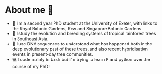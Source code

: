 # About me 👋

- 🔭 I'm a second year PhD student at the University of Exeter, with links to the Royal Botanic Gardens, Kew and Singapore Botanic Gardens.
- 🌳 I study the evolution and breeding systems of tropical rainforest trees in Southeast Asia. 
- 🧬 I use DNA sequences to understand what has happened both in the deep evolutionary past of these trees, and also recent hybridisation events in present-day tree communities.
- 💻 I code mainly in bash but I'm trying to learn R and python over the course of my PhD!

<!--
**leminch/leminch** is a ✨ _special_ ✨ repository because its `README.md` (this file) appears on your GitHub profile.

Here are some ideas to get you started:

- 🔭 I’m currently working on ...
- 🌱 I’m currently learning ...
- 👯 I’m looking to collaborate on ...
- 🤔 I’m looking for help with ...
- 💬 Ask me about ...
- 📫 How to reach me: ...
- 😄 Pronouns: ...
- ⚡ Fun fact: ...
-->
